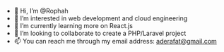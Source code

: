 - 👋 Hi, I’m @Rophah
- 👀 I’m interested in web development and cloud engineering
- 🌱 I’m currently learning more on React.js 
- 💞️ I’m looking to collaborate to create a PHP/Laravel project
- 📫 You can reach me through my email address: aderafat@gmail.com

<!---
Rophah/Rophah is a ✨ special ✨ repository because its `README.md` (this file) appears on your GitHub profile.
You can click the Preview link to take a look at your changes.
--->
